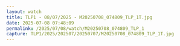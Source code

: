 ```yaml
---
layout: watch
title: TLP1 - 08/07/2025 - M20250708_074809_TLP_1T.jpg
date: 2025-07-08 07:48:09
permalink: /2025/07/08/watch/M20250708_074809_TLP_1
capture: TLP1/2025/202507/20250707/M20250708_074809_TLP_1T.jpg
---
```

